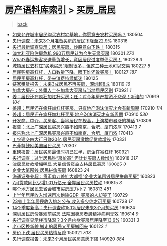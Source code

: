 [房产语料库索引](../../README.md)  > [买房_居民](买房_居民.md)
====
> [back](../README.md)

- [如果允许城市居民购买农村宅基地，你愿意去农村买房吗？](http://jkwz.applinzi.com/ittc/7099201837121143818.html#%E5%A6%82%E6%9E%9C%E5%85%81%E8%AE%B8%E5%9F%8E%E5%B8%82%E5%B1%85%E6%B0%91%E8%B4%AD%E4%B9%B0%E5%86%9C%E6%9D%91%E5%AE%85%E5%9F%BA%E5%9C%B0%EF%BC%8C%E4%BD%A0%E6%84%BF%E6%84%8F%E5%8E%BB%E5%86%9C%E6%9D%91%E4%B9%B0%E6%88%BF%E5%90%97%EF%BC%9F) 180504  
- [央行调查：未来3个月准备买房的居民下降至22.9%](http://jkwz.applinzi.com/ittc/7081170928111453191.html#%E5%A4%AE%E8%A1%8C%E8%B0%83%E6%9F%A5%EF%BC%9A%E6%9C%AA%E6%9D%A53%E4%B8%AA%E6%9C%88%E5%87%86%E5%A4%87%E4%B9%B0%E6%88%BF%E7%9A%84%E5%B1%85%E6%B0%91%E4%B8%8B%E9%99%8D%E8%87%B322.9%25) 180316  
- [央行最新调查显示：居民买房、炒股意向下跌！](http://jkwz.applinzi.com/ittc/7080814658225439754.html#%E5%A4%AE%E8%A1%8C%E6%9C%80%E6%96%B0%E8%B0%83%E6%9F%A5%E6%98%BE%E7%A4%BA%EF%BC%9A%E5%B1%85%E6%B0%91%E4%B9%B0%E6%88%BF%E3%80%81%E7%82%92%E8%82%A1%E6%84%8F%E5%90%91%E4%B8%8B%E8%B7%8C%EF%BC%81) 180315  
- [澳大利亚陷住房危机 990万居民认为今生无缘买房](http://jkwz.applinzi.com/ittc/7075529169364845579.html#%E6%BE%B3%E5%A4%A7%E5%88%A9%E4%BA%9A%E9%99%B7%E4%BD%8F%E6%88%BF%E5%8D%B1%E6%9C%BA+990%E4%B8%87%E5%B1%85%E6%B0%91%E8%AE%A4%E4%B8%BA%E4%BB%8A%E7%94%9F%E6%97%A0%E7%BC%98%E4%B9%B0%E6%88%BF) 180301 *270* 
- [What?春运旅客发送量负增长，竟因居民过度举债买房！](http://jkwz.applinzi.com/ittc/7075236020377617418.html#What%3F%E6%98%A5%E8%BF%90%E6%97%85%E5%AE%A2%E5%8F%91%E9%80%81%E9%87%8F%E8%B4%9F%E5%A2%9E%E9%95%BF%EF%BC%8C%E7%AB%9F%E5%9B%A0%E5%B1%85%E6%B0%91%E8%BF%87%E5%BA%A6%E4%B8%BE%E5%80%BA%E4%B9%B0%E6%88%BF%EF%BC%81) 180228 *3* 
- [城镇居民去村庄“买地买房”限制很多，但这三种土地可以交易](http://jkwz.applinzi.com/ittc/7074878513532634122.html#%E5%9F%8E%E9%95%87%E5%B1%85%E6%B0%91%E5%8E%BB%E6%9D%91%E5%BA%84%E2%80%9C%E4%B9%B0%E5%9C%B0%E4%B9%B0%E6%88%BF%E2%80%9D%E9%99%90%E5%88%B6%E5%BE%88%E5%A4%9A%EF%BC%8C%E4%BD%86%E8%BF%99%E4%B8%89%E7%A7%8D%E5%9C%9F%E5%9C%B0%E5%8F%AF%E4%BB%A5%E4%BA%A4%E6%98%93) 180227 *8* 
- [居民购房高杠杆，人口数量下降，眼下谁还敢买房！](http://jkwz.applinzi.com/ittc/7060676627002819594.html#%E5%B1%85%E6%B0%91%E8%B4%AD%E6%88%BF%E9%AB%98%E6%9D%A0%E6%9D%86%EF%BC%8C%E4%BA%BA%E5%8F%A3%E6%95%B0%E9%87%8F%E4%B8%8B%E9%99%8D%EF%BC%8C%E7%9C%BC%E4%B8%8B%E8%B0%81%E8%BF%98%E6%95%A2%E4%B9%B0%E6%88%BF%EF%BC%81) 180127 *187* 
- [居民买房高杠杆，带来消费持续低迷](http://jkwz.applinzi.com/ittc/7062557690700497931.html#%E5%B1%85%E6%B0%91%E4%B9%B0%E6%88%BF%E9%AB%98%E6%9D%A0%E6%9D%86%EF%BC%8C%E5%B8%A6%E6%9D%A5%E6%B6%88%E8%B4%B9%E6%8C%81%E7%BB%AD%E4%BD%8E%E8%BF%B7) 180125  
- [链家租赁报告：未来3成居民不再买房，深圳超8成](http://jkwz.applinzi.com/ittc/7060297379217933328.html#%E9%93%BE%E5%AE%B6%E7%A7%9F%E8%B5%81%E6%8A%A5%E5%91%8A%EF%BC%9A%E6%9C%AA%E6%9D%A53%E6%88%90%E5%B1%85%E6%B0%91%E4%B8%8D%E5%86%8D%E4%B9%B0%E6%88%BF%EF%BC%8C%E6%B7%B1%E5%9C%B3%E8%B6%858%E6%88%90) 180119 *16* 
- [加拿大房产：外籍人士在加拿大买房与当地居民区别](http://jkwz.applinzi.com/ittc/7015717159882458128.html#%E5%8A%A0%E6%8B%BF%E5%A4%A7%E6%88%BF%E4%BA%A7%EF%BC%9A%E5%A4%96%E7%B1%8D%E4%BA%BA%E5%A3%AB%E5%9C%A8%E5%8A%A0%E6%8B%BF%E5%A4%A7%E4%B9%B0%E6%88%BF%E4%B8%8E%E5%BD%93%E5%9C%B0%E5%B1%85%E6%B0%91%E5%8C%BA%E5%88%AB) 170921 *1* 
- [姜：居民还在疯狂加杠杆买房；任：对今年房产投资不悲观！听谁的](http://jkwz.applinzi.com/ittc/7015058012438529040.html#%E5%A7%9C%EF%BC%9A%E5%B1%85%E6%B0%91%E8%BF%98%E5%9C%A8%E7%96%AF%E7%8B%82%E5%8A%A0%E6%9D%A0%E6%9D%86%E4%B9%B0%E6%88%BF%EF%BC%9B%E4%BB%BB%EF%BC%9A%E5%AF%B9%E4%BB%8A%E5%B9%B4%E6%88%BF%E4%BA%A7%E6%8A%95%E8%B5%84%E4%B8%8D%E6%82%B2%E8%A7%82%EF%BC%81%E5%90%AC%E8%B0%81%E7%9A%84) 170919 *104* 
- [姜超：居民还在疯狂加杠杆买房，只有地产泡沫消灭才会有新周期](http://jkwz.applinzi.com/ittc/7011697471556944913.html#%E5%A7%9C%E8%B6%85%EF%BC%9A%E5%B1%85%E6%B0%91%E8%BF%98%E5%9C%A8%E7%96%AF%E7%8B%82%E5%8A%A0%E6%9D%A0%E6%9D%86%E4%B9%B0%E6%88%BF%EF%BC%8C%E5%8F%AA%E6%9C%89%E5%9C%B0%E4%BA%A7%E6%B3%A1%E6%B2%AB%E6%B6%88%E7%81%AD%E6%89%8D%E4%BC%9A%E6%9C%89%E6%96%B0%E5%91%A8%E6%9C%9F) 170910 *114* 
- [姜超：居民还在疯狂加杠杆买房 地产泡沫消灭才有新周期](http://jkwz.applinzi.com/ittc/7011631727964062736.html#%E5%A7%9C%E8%B6%85%EF%BC%9A%E5%B1%85%E6%B0%91%E8%BF%98%E5%9C%A8%E7%96%AF%E7%8B%82%E5%8A%A0%E6%9D%A0%E6%9D%86%E4%B9%B0%E6%88%BF+%E5%9C%B0%E4%BA%A7%E6%B3%A1%E6%B2%AB%E6%B6%88%E7%81%AD%E6%89%8D%E6%9C%89%E6%96%B0%E5%91%A8%E6%9C%9F) 170910 *530* 
- [开发商、中介、买房客、当地居民在视高，上演楼市暴涨的神话](http://jkwz.applinzi.com/ittc/6999769401870779409.html#%E5%BC%80%E5%8F%91%E5%95%86%E3%80%81%E4%B8%AD%E4%BB%8B%E3%80%81%E4%B9%B0%E6%88%BF%E5%AE%A2%E3%80%81%E5%BD%93%E5%9C%B0%E5%B1%85%E6%B0%91%E5%9C%A8%E8%A7%86%E9%AB%98%EF%BC%8C%E4%B8%8A%E6%BC%94%E6%A5%BC%E5%B8%82%E6%9A%B4%E6%B6%A8%E7%9A%84%E7%A5%9E%E8%AF%9D) 170809  
- [报告：北上广深居民买房兴趣不如南京、合肥、厦门浓厚](http://jkwz.applinzi.com/ittc/6956014351268971524.html#%E6%8A%A5%E5%91%8A%EF%BC%9A%E5%8C%97%E4%B8%8A%E5%B9%BF%E6%B7%B1%E5%B1%85%E6%B0%91%E4%B9%B0%E6%88%BF%E5%85%B4%E8%B6%A3%E4%B8%8D%E5%A6%82%E5%8D%97%E4%BA%AC%E3%80%81%E5%90%88%E8%82%A5%E3%80%81%E5%8E%A6%E9%97%A8%E6%B5%93%E5%8E%9A) 170413 *7* 
- [报告称北上广深居民买房兴趣不如南京、合肥、厦门浓](http://jkwz.applinzi.com/ittc/6955994171805533188.html#%E6%8A%A5%E5%91%8A%E7%A7%B0%E5%8C%97%E4%B8%8A%E5%B9%BF%E6%B7%B1%E5%B1%85%E6%B0%91%E4%B9%B0%E6%88%BF%E5%85%B4%E8%B6%A3%E4%B8%8D%E5%A6%82%E5%8D%97%E4%BA%AC%E3%80%81%E5%90%88%E8%82%A5%E3%80%81%E5%8E%A6%E9%97%A8%E6%B5%93) 170413  
- [工农建交四大行日赚20亿 居民买房激增促贷款增长](http://jkwz.applinzi.com/ittc/6951223598273528837.html#%E5%B7%A5%E5%86%9C%E5%BB%BA%E4%BA%A4%E5%9B%9B%E5%A4%A7%E8%A1%8C%E6%97%A5%E8%B5%9A20%E4%BA%BF+%E5%B1%85%E6%B0%91%E4%B9%B0%E6%88%BF%E6%BF%80%E5%A2%9E%E4%BF%83%E8%B4%B7%E6%AC%BE%E5%A2%9E%E9%95%BF) 170331  
- [巴菲特鼓励美国居民买房](http://jkwz.applinzi.com/ittc/6942344041663562756.html#%E5%B7%B4%E8%8F%B2%E7%89%B9%E9%BC%93%E5%8A%B1%E7%BE%8E%E5%9B%BD%E5%B1%85%E6%B0%91%E4%B9%B0%E6%88%BF) 170307  
- [重磅报告：居民买房最佳时机已过半，房企在减杠杆](http://jkwz.applinzi.com/ittc/6880311468054021125.html#%E9%87%8D%E7%A3%85%E6%8A%A5%E5%91%8A%EF%BC%9A%E5%B1%85%E6%B0%91%E4%B9%B0%E6%88%BF%E6%9C%80%E4%BD%B3%E6%97%B6%E6%9C%BA%E5%B7%B2%E8%BF%87%E5%8D%8A%EF%BC%8C%E6%88%BF%E4%BC%81%E5%9C%A8%E5%87%8F%E6%9D%A0%E6%9D%86) 160921  
- [央行调查：过半居民称“房价高” 但计划买房人数增加](http://jkwz.applinzi.com/ittc/6879167885104120836.html#%E5%A4%AE%E8%A1%8C%E8%B0%83%E6%9F%A5%EF%BC%9A%E8%BF%87%E5%8D%8A%E5%B1%85%E6%B0%91%E7%A7%B0%E2%80%9C%E6%88%BF%E4%BB%B7%E9%AB%98%E2%80%9D+%E4%BD%86%E8%AE%A1%E5%88%92%E4%B9%B0%E6%88%BF%E4%BA%BA%E6%95%B0%E5%A2%9E%E5%8A%A0) 160918 *317* 
- [津居民贷款增幅明显 大量信贷资金支持居民买房](http://jkwz.applinzi.com/ittc/6870304112964535301.html#%E6%B4%A5%E5%B1%85%E6%B0%91%E8%B4%B7%E6%AC%BE%E5%A2%9E%E5%B9%85%E6%98%8E%E6%98%BE+%E5%A4%A7%E9%87%8F%E4%BF%A1%E8%B4%B7%E8%B5%84%E9%87%91%E6%94%AF%E6%8C%81%E5%B1%85%E6%B0%91%E4%B9%B0%E6%88%BF) 160825 *3* 
- [企业大笔囤钱 居民拼命买房](http://jkwz.applinzi.com/ittc/6869633897436021764.html#%E4%BC%81%E4%B8%9A%E5%A4%A7%E7%AC%94%E5%9B%A4%E9%92%B1+%E5%B1%85%E6%B0%91%E6%8B%BC%E5%91%BD%E4%B9%B0%E6%88%BF) 160823 *24* 
- [海通证券姜超：货币剪刀差扩大都怪“企业大笔囤钱居民拼命买房”](http://jkwz.applinzi.com/ittc/6869561080182998020.html#%E6%B5%B7%E9%80%9A%E8%AF%81%E5%88%B8%E5%A7%9C%E8%B6%85%EF%BC%9A%E8%B4%A7%E5%B8%81%E5%89%AA%E5%88%80%E5%B7%AE%E6%89%A9%E5%A4%A7%E9%83%BD%E6%80%AA%E2%80%9C%E4%BC%81%E4%B8%9A%E5%A4%A7%E7%AC%94%E5%9B%A4%E9%92%B1%E5%B1%85%E6%B0%91%E6%8B%BC%E5%91%BD%E4%B9%B0%E6%88%BF%E2%80%9D) 160823  
- [7月贷款同比少增1.01万亿元 全靠居民买房拉动](http://jkwz.applinzi.com/ittc/6866535919791899653.html#7%E6%9C%88%E8%B4%B7%E6%AC%BE%E5%90%8C%E6%AF%94%E5%B0%91%E5%A2%9E1.01%E4%B8%87%E4%BA%BF%E5%85%83+%E5%85%A8%E9%9D%A0%E5%B1%85%E6%B0%91%E4%B9%B0%E6%88%BF%E6%8B%89%E5%8A%A8) 160815 *3* 
- [哪个地方居民去省会城市买房压力小？](http://jkwz.applinzi.com/ittc/6865803772923741189.html#%E5%93%AA%E4%B8%AA%E5%9C%B0%E6%96%B9%E5%B1%85%E6%B0%91%E5%8E%BB%E7%9C%81%E4%BC%9A%E5%9F%8E%E5%B8%82%E4%B9%B0%E6%88%BF%E5%8E%8B%E5%8A%9B%E5%B0%8F%EF%BC%9F) 160813 *451* 
- [上半年居民收入增速再次跑输GDP, 买房的人却笑了](http://jkwz.applinzi.com/ittc/6860323772393063428.html#%E4%B8%8A%E5%8D%8A%E5%B9%B4%E5%B1%85%E6%B0%91%E6%94%B6%E5%85%A5%E5%A2%9E%E9%80%9F%E5%86%8D%E6%AC%A1%E8%B7%91%E8%BE%93GDP%2C+%E4%B9%B0%E6%88%BF%E7%9A%84%E4%BA%BA%E5%8D%B4%E7%AC%91%E4%BA%86) 160729  
- [23省上半年居民收入排名公布  收入多少你才可买房](http://jkwz.applinzi.com/ittc/6859888280518263813.html#23%E7%9C%81%E4%B8%8A%E5%8D%8A%E5%B9%B4%E5%B1%85%E6%B0%91%E6%94%B6%E5%85%A5%E6%8E%92%E5%90%8D%E5%85%AC%E5%B8%83++%E6%94%B6%E5%85%A5%E5%A4%9A%E5%B0%91%E4%BD%A0%E6%89%8D%E5%8F%AF%E4%B9%B0%E6%88%BF) 160728 *17* 
- [14个季度新高：央行调查称15.1%居民未来3个月想买房](http://jkwz.applinzi.com/ittc/6847364616371569668.html#14%E4%B8%AA%E5%AD%A3%E5%BA%A6%E6%96%B0%E9%AB%98%EF%BC%9A%E5%A4%AE%E8%A1%8C%E8%B0%83%E6%9F%A5%E7%A7%B015.1%25%E5%B1%85%E6%B0%91%E6%9C%AA%E6%9D%A53%E4%B8%AA%E6%9C%88%E6%83%B3%E4%B9%B0%E6%88%BF) 160624  
- [深圳居民房价暴涨前买房 法院因卖房者患精神病判无效](http://jkwz.applinzi.com/ittc/6843671217101603845.html#%E6%B7%B1%E5%9C%B3%E5%B1%85%E6%B0%91%E6%88%BF%E4%BB%B7%E6%9A%B4%E6%B6%A8%E5%89%8D%E4%B9%B0%E6%88%BF+%E6%B3%95%E9%99%A2%E5%9B%A0%E5%8D%96%E6%88%BF%E8%80%85%E6%82%A3%E7%B2%BE%E7%A5%9E%E7%97%85%E5%88%A4%E6%97%A0%E6%95%88) 160614 *9* 
- [央行调查显示楼市降温？3个月内欲买房居民降至13.6%](http://jkwz.applinzi.com/ittc/6815815007673517061.html#%E5%A4%AE%E8%A1%8C%E8%B0%83%E6%9F%A5%E6%98%BE%E7%A4%BA%E6%A5%BC%E5%B8%82%E9%99%8D%E6%B8%A9%EF%BC%9F3%E4%B8%AA%E6%9C%88%E5%86%85%E6%AC%B2%E4%B9%B0%E6%88%BF%E5%B1%85%E6%B0%91%E9%99%8D%E8%87%B313.6%25) 160331 *3* 
- [老小区换新貌 搬走的居民又买房搬回来](http://jkwz.applinzi.com/ittc/6789955298244690948.html#%E8%80%81%E5%B0%8F%E5%8C%BA%E6%8D%A2%E6%96%B0%E8%B2%8C+%E6%90%AC%E8%B5%B0%E7%9A%84%E5%B1%85%E6%B0%91%E5%8F%88%E4%B9%B0%E6%88%BF%E6%90%AC%E5%9B%9E%E6%9D%A5) 160122 *1* 
- [房价下跌 居民买房热情反降](http://jkwz.applinzi.com/ittc/547650611397047858.html#%E6%88%BF%E4%BB%B7%E4%B8%8B%E8%B7%8C+%E5%B1%85%E6%B0%91%E4%B9%B0%E6%88%BF%E7%83%AD%E6%83%85%E5%8F%8D%E9%99%8D) 150321 *703* 
- [央行调查报告：未来3个月居民买房意愿下降](http://jkwz.applinzi.com/ittc/547650611375303676.html#%E5%A4%AE%E8%A1%8C%E8%B0%83%E6%9F%A5%E6%8A%A5%E5%91%8A%EF%BC%9A%E6%9C%AA%E6%9D%A53%E4%B8%AA%E6%9C%88%E5%B1%85%E6%B0%91%E4%B9%B0%E6%88%BF%E6%84%8F%E6%84%BF%E4%B8%8B%E9%99%8D) 140920 *384* 

